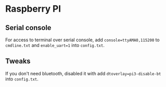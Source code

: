 # Raspberry PI

## Serial console

For access to terminal over serial console, add `console=ttyAMA0,115200` to `cmdline.txt` and `enable_uart=1` into `config.txt`.

## Tweaks

If you don't need bluetooth, disabled it with add `dtoverlay=pi3-disable-bt` into `config.txt`.
